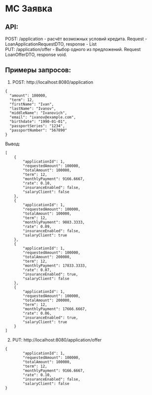 # МС Заявка

## API:
POST: /application - расчёт возможных условий кредита. Request - LoanApplicationRequestDTO, response - List<LoanOfferDTO>  
PUT: /application/offer - Выбор одного из предложений. Request LoanOfferDTO, response void.  

## Примеры запросов:

1. POST: http://localhost:8080/application
```
{
  "amount": 100000,
  "term": 12,
  "firstName": "Ivan",
  "lastName": "Ivanov",
  "middleName": "Ivanovich",
  "email": "ivanov@example.com",
  "birthdate": "1990-01-01",
  "passportSeries": "1234",
  "passportNumber": "567890"
}
```

Вывод:
```
[
    {
        "applicationId": 1,
        "requestedAmount": 100000,
        "totalAmount": 100000,
        "term": 12,
        "monthlyPayment": 9166.6667,
        "rate": 0.10,
        "insuranceEnabled": false,
        "salaryClient": false
    },
    {
        "applicationId": 1,
        "requestedAmount": 100000,
        "totalAmount": 100000,
        "term": 12,
        "monthlyPayment": 9083.3333,
        "rate": 0.09,
        "insuranceEnabled": false,
        "salaryClient": true
    },
    {
        "applicationId": 1,
        "requestedAmount": 100000,
        "totalAmount": 200000,
        "term": 12,
        "monthlyPayment": 17833.3333,
        "rate": 0.07,
        "insuranceEnabled": true,
        "salaryClient": false
    },
    {
        "applicationId": 1,
        "requestedAmount": 100000,
        "totalAmount": 200000,
        "term": 12,
        "monthlyPayment": 17666.6667,
        "rate": 0.06,
        "insuranceEnabled": true,
        "salaryClient": true
    }
]
```

2. PUT: http://localhost:8080/application/offer
```
{
        "applicationId": 1,
        "requestedAmount": 100000,
        "totalAmount": 100000,
        "term": 12,
        "monthlyPayment": 9166.6667,
        "rate": 0.10,
        "insuranceEnabled": false,
        "salaryClient": false
}
```
